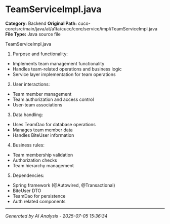 # TeamServiceImpl.java

**Category:** Backend
**Original Path:** cuco-core/src/main/java/at/a1ta/cuco/core/service/impl/TeamServiceImpl.java
**File Type:** Java source file

TeamServiceImpl.java
1. Purpose and functionality:
- Implements team management functionality
- Handles team-related operations and business logic
- Service layer implementation for team operations

2. User interactions:
- Team member management
- Team authorization and access control
- User-team associations

3. Data handling:
- Uses TeamDao for database operations
- Manages team member data
- Handles BiteUser information

4. Business rules:
- Team membership validation
- Authorization checks
- Team hierarchy management

5. Dependencies:
- Spring framework (@Autowired, @Transactional)
- BiteUser DTO
- TeamDao for persistence
- Auth related components

---
*Generated by AI Analysis - 2025-07-05 15:36:34*
